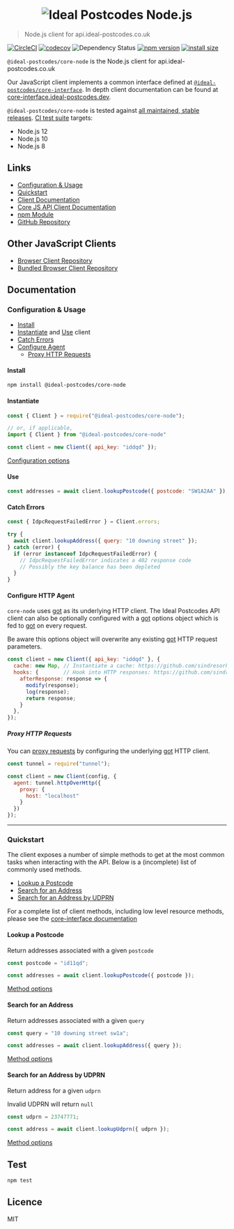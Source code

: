 <h1 align="center">
  <img src="https://img.ideal-postcodes.co.uk/Ideal%20Postcodes%20Node%20Logo@3x.png" alt="Ideal Postcodes Node.js">
</h1>

> Node.js client for api.ideal-postcodes.co.uk

[![CircleCI](https://circleci.com/gh/ideal-postcodes/core-node/tree/master.svg?style=svg)](https://circleci.com/gh/ideal-postcodes/core-node/tree/master)
[![codecov](https://codecov.io/gh/ideal-postcodes/core-node/branch/master/graph/badge.svg)](https://codecov.io/gh/ideal-postcodes/core-node)
![Dependency Status](https://david-dm.org/ideal-postcodes/core-node.svg)
[![npm version](https://badge.fury.io/js/%40ideal-postcodes%2Fcore-node.svg)](https://badge.fury.io/js/%40ideal-postcodes%2Fcore-node)
[![install size](https://packagephobia.now.sh/badge?p=@ideal-postcodes/core-node)](https://packagephobia.now.sh/result?p=@ideal-postcodes/core-node)

`@ideal-postcodes/core-node` is the Node.js client for api.ideal-postcodes.co.uk

Our JavaScript client implements a common interface defined at [`@ideal-postcodes/core-interface`](https://github.com/ideal-postcodes/core-interface). In depth client documentation can be found at [core-interface.ideal-postcodes.dev](https://core-interface.ideal-postcodes.dev).

`@ideal-postcodes/core-node` is tested against [all maintained, stable releases](https://nodejs.org/en/about/releases/). [CI test suite](.circleci/config.yml) targets:

- Node.js 12
- Node.js 10
- Node.js 8

## Links

- [Configuration & Usage](#configuration--usage)
- [Quickstart](#quickstart)
- [Client Documentation](https://core-interface.ideal-postcodes.dev/#documentation)
- [Core JS API Client Documentation](https://core-interface.ideal-postcodes.dev/)
- [npm Module](https://www.npmjs.com/package/@ideal-postcodes/core-node)
- [GitHub Repository](https://github.com/ideal-postcodes/core-node)

## Other JavaScript Clients

- [Browser Client Repository](https://github.com/ideal-postcodes/core-browser)
- [Bundled Browser Client Repository](https://github.com/ideal-postcodes/core-browser-bundled)

## Documentation

### Configuration & Usage

- [Install](#install)
- [Instantiate](#instantiate) and [Use](#use) client
- [Catch Errors](#catch-errors)
- [Configure Agent](#configure-http-agent)
  - [Proxy HTTP Requests](#proxy-requests)

#### Install

```bash
npm install @ideal-postcodes/core-node
```

#### Instantiate

```javascript
const { Client } = require("@ideal-postcodes/core-node");

// or, if applicable,
import { Client } from "@ideal-postcodes/core-node"

const client = new Client({ api_key: "iddqd" });
```

[Configuration options](https://core-interface.ideal-postcodes.dev/interfaces/config.html)

#### Use

```javascript
const addresses = await client.lookupPostcode({ postcode: "SW1A2AA" });
```

#### Catch Errors

```javascript
const { IdpcRequestFailedError } = Client.errors;

try {
  await client.lookupAddress({ query: "10 downing street" });
} catch (error) {
  if (error instanceof IdpcRequestFailedError) {
    // IdpcRequestFailedError indicates a 402 response code
    // Possibly the key balance has been depleted
  }
}
```

#### Configure HTTP Agent

`core-node` uses [got](https://github.com/sindresorhus/got) as its underlying HTTP client. The Ideal Postcodes API client can also be optionally configured with a [got](https://github.com/sindresorhus/got) options object which is fed to [got](https://github.com/sindresorhus/got) on every request.

Be aware this options object will overwrite any existing [got](https://github.com/sindresorhus/got) HTTP request parameters.

```javascript
const client = new Client({ api_key: "iddqd" }, {
  cache: new Map, // Instantiate a cache: https://github.com/sindresorhus/got#cache-1
  hooks: {        // Hook into HTTP responses: https://github.com/sindresorhus/got#hooksafterresponse
    afterResponse: response => {
      modify(response);
      log(response);
      return response;
    }
  },
});
```

##### Proxy HTTP Requests

You can [proxy requests](https://github.com/sindresorhus/got#proxies) by configuring the underlying [got](https://github.com/sindresorhus/got) HTTP client.

```javascript
const tunnel = require("tunnel");

const client = new Client(config, {
  agent: tunnel.httpOverHttp({
    proxy: {
      host: "localhost"
    }
  })
});
```

---

### Quickstart

The client exposes a number of simple methods to get at the most common tasks when interacting with the API. Below is a (incomplete) list of commonly used methods.

- [Lookup a Postcode](#lookup-a-postcode)
- [Search for an Address](#search-for-an-address)
- [Search for an Address by UDPRN](#search-for-an-address-by-udprn)

For a complete list of client methods, including low level resource methods, please see the [core-interface documentation](https://core-interface.ideal-postcodes.dev/#documentation)

#### Lookup a Postcode

Return addresses associated with a given `postcode`

```javascript
const postcode = "id11qd";

const addresses = await client.lookupPostcode({ postcode });
```

[Method options](https://core-interface.ideal-postcodes.dev/interfaces/lookuppostcodeoptions.html)

#### Search for an Address

Return addresses associated with a given `query`

```javascript
const query = "10 downing street sw1a";

const addresses = await client.lookupAddress({ query });
```

[Method options](https://core-interface.ideal-postcodes.dev/interfaces/lookupaddressoptions.html)

#### Search for an Address by UDPRN

Return address for a given `udprn`

Invalid UDPRN will return `null`

```javascript
const udprn = 23747771;

const address = await client.lookupUdprn({ udprn });
```

[Method options](https://core-interface.ideal-postcodes.dev/interfaces/lookupudprnoptions.html)

## Test

```bash
npm test
```

## Licence

MIT
